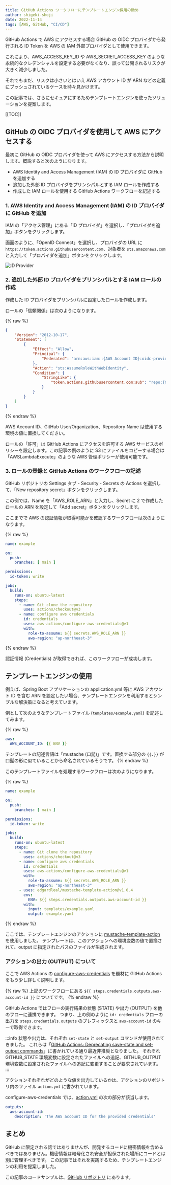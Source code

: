 ```yaml
---
title: GitHub Actions ワークフローにテンプレートエンジン採用の勧め 
author: shigeki-shoji
date: 2022-11-14
tags: [AWS, GitHub, "CI/CD"]
---
```


GitHub Actions で AWS にアクセスする場合 GitHub の OIDC プロバイダから発行される ID Token を AWS の IAM 外部プロバイダとして使用できます。

これにより、AWS_ACCESS_KEY_ID や AWS_SECRET_ACCESS_KEY のような永続的なクレデンシャルを設定する必要がなくなり、誤って公開されるリスクが大きく減少しました。

それでもまだ、リスクは小さいとはいえ AWS アカウント ID が ARN などの定義にプッシュされているケースを時々見かけます。

この記事では、さらにセキュアにするためテンプレートエンジンを使ったソリューションを提案します。

[[TOC]]

## GitHub の OIDC プロバイダを使用して AWS にアクセスする

最初に GitHub の OIDC プロバイダを使って AWS にアクセスする方法から説明します。概説すると次のようになります。

- AWS Identity and Access Management (IAM) の ID プロバイダに GitHub を追加する
- 追加した外部 ID プロバイダをプリンシパルとする IAM ロールを作成する
- 作成した IAM ロールを使用する GitHub Actions ワークフローを記述する

### 1. AWS Identity and Access Management (IAM) の ID プロバイダに GitHub を追加

IAM の「アクセス管理」にある「ID プロバイダ」を選択し、「プロバイダを追加」ボタンをクリックします。

画面のように、「OpenID Connect」を選択し、プロバイダの URL に `https://token.actions.githubusercontent.com`、対象者を `sts.amazonaws.com` と入力して「プロバイダを追加」ボタンをクリックします。

![ID Provider](/img/blogs/2022/1114_github-idprovider.png)

### 2. 追加した外部 ID プロバイダをプリンシパルとする IAM ロールの作成

作成した ID プロバイダをプリンシパルに設定したロールを作成します。

ロールの「信頼関係」は次のようになります。

{% raw %}
```json
{
    "Version": "2012-10-17",
    "Statement": [
        {
            "Effect": "Allow",
            "Principal": {
                "Federated": "arn:aws:iam::{AWS Account ID}:oidc-provider/token.actions.githubusercontent.com"
            },
            "Action": "sts:AssumeRoleWithWebIdentity",
            "Condition": {
                "StringLike": {
                    "token.actions.githubusercontent.com:sub": "repo:{GitHub User/Organization}/{Repository Name}:*"
                }
            }
        }
    ]
}
```
{% endraw %}

AWS Account ID、GitHub User/Organization、Repository Name は使用する環境の値に置換してください。

ロールの「許可」は GitHub Actions にアクセスを許可する AWS サービスのポリシーを設定します。この記事の例のように S3 にファイルをコピーする場合は「AWSLambdaExecute」のような AWS 管理ポリシーが使用可能です。

### 3. ロールの登録と GitHub Actions のワークフローの記述

GitHub リポジトリの Settings タブ - Security - Secrets の Actions を選択して、「New repository secret」ボタンをクリックします。

この例では、Name を「AWS_ROLE_ARN」と入力し、Secret に 2 で作成したロールの ARN を設定して「Add secret」ボタンをクリックします。

ここまでで AWS の認証情報が取得可能かを確認するワークフローは次のようになります。

{% raw %}
```yaml
name: example

on:
  push:
    branches: [ main ]

permissions:
  id-token: write

jobs:
  build:
    runs-on: ubuntu-latest
    steps:
      - name: Git clone the repository
        uses: actions/checkout@v3
      - name: configure aws credentials
        id: credentials
        uses: aws-actions/configure-aws-credentials@v1
        with:
          role-to-assume: ${{ secrets.AWS_ROLE_ARN }}
          aws-region: "ap-northeast-3"
```
{% endraw %}

認証情報 (Credentials) が取得できれば、このワークフローが成功します。

## テンプレートエンジンの使用

例えば、Spring Boot アプリケーションの application.yml 等に AWS アカウント ID を含む ARN を設定したい場合、テンプレートエンジンを利用するとシンプルな解決策になると考えています。

例として次のようなテンプレートファイル (`templates/example.yaml`) を記述してみます。

{% raw %}
```yaml
aws:
  AWS_ACCOUNT_ID: {{ ENV }}
```

テンプレートの記述言語は「mustache (口髭)」です。置換する部分の `{{`、`}}` が口髭の形に似ていることから命名されているそうです。
{% endraw %}

このテンプレートファイルを処理するワークフローは次のようになります。

{% raw %}
```yaml
name: example

on:
  push:
    branches: [ main ]

permissions:
  id-token: write

jobs:
  build:
    runs-on: ubuntu-latest
    steps:
      - name: Git clone the repository
        uses: actions/checkout@v3
      - name: configure aws credentials
        id: credentials
        uses: aws-actions/configure-aws-credentials@v1
        with:
          role-to-assume: ${{ secrets.AWS_ROLE_ARN }}
          aws-region: "ap-northeast-3"
      - uses: edgardleal/mustache-template-action@v1.0.4
        env:
          ENV: ${{ steps.credentials.outputs.aws-account-id }}
        with:
          input: templates/example.yaml
          output: example.yaml 
```
{% endraw %}

ここでは、テンプレートエンジンのアクションに [mustache-template-action](https://github.com/edgardleal/mustache-template-action) を使用しました。
テンプレートは、このアクションへの環境変数の値で置換されて、output に指定されたパスのファイルが生成されます。

### アクションの出力 (OUTPUT) について

ここで AWS Actions の [configure-aws-credentials](https://github.com/aws-actions/configure-aws-credentials) を題材に GitHub Actions をもう少し詳しく説明します。

{% raw %}
上記のワークフローにある `${{ steps.credentials.outputs.aws-account-id }}` についてです。
{% endraw %}

GitHub Actions ではフローの実行結果の状態 (STATE) や出力 (OUTPUT) を他のフローに連携できます。
つまり、上の例のように `id: credentials` フローの出力を `steps.credentials.outputs` のプレフィックスと `aws-account-id` のキーで取得できます。

:::info
状態や出力は、それぞれ `set-state` と `set-output` コマンドが使用されてきました。
これらは「[GitHub Actions: Deprecating save-state and set-output commands](https://github.blog/changelog/2022-10-11-github-actions-deprecating-save-state-and-set-output-commands/)」に書かれている通り最近非推奨となりました。
それぞれ GITHUB_STATE 環境変数に設定されたファイルへの追記、GITHUB_OUTPUT 環境変数に設定されたファイルへの追記に変更することが要求されています。
:::

アクションそれぞれがどのような値を出力しているかは、アクションのリポジトリ内のファイル `action.yml` に書かれています。

configure-aws-credentials では、[action.yml](https://github.com/aws-actions/configure-aws-credentials/blob/master/action.yml) の次の部分が該当します。

```yaml
outputs:
  aws-account-id:
    description: 'The AWS account ID for the provided credentials'
```

## まとめ

GitHub に限定される話ではありませんが、開発するコードに機密情報を含めるべきではありません。機密情報は暗号化され安全が担保された場所にコードとは別に管理すべきです。
この記事ではそれを実践するため、テンプレートエンジンの利用を提案しました。

この記事のコードサンプルは、[GitHub リポジトリ](https://github.com/edward-mamezou/aws-mustache-example) にあります。
